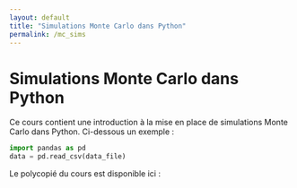 ```yaml
---
layout: default
title: "Simulations Monte Carlo dans Python"
permalink: /mc_sims
---
```


# Simulations Monte Carlo dans Python

Ce cours contient une introduction à la mise en place de simulations Monte Carlo dans Python. Ci-dessous un exemple :

```python
import pandas as pd
data = pd.read_csv(data_file)
```

Le polycopié du cours est disponible ici : 
